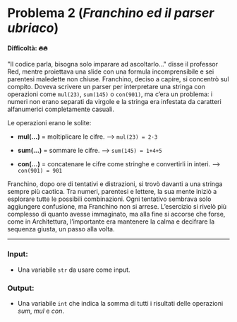 # Problema 2 (*Franchino ed il parser ubriaco*)
#### Difficoltà: 🔥🔥

"Il codice parla, bisogna solo imparare ad ascoltarlo…" disse il professor Red, mentre proiettava una slide con una formula incomprensibile e sei parentesi‍ maledette non chiuse. Franchino, deciso a capire, si concentrò sul compito. Doveva scrivere un parser per interpretare una stringa con operazioni come `mul(23)`, `sum(145)` o `con(901)`, ma c’era un problema: i numeri non erano separati da virgole e la stringa era infestata da caratteri alfanumerici completamente casuali.

Le operazioni erano le solite:

- **mul(...)** = moltiplicare le cifre. ⟶ `mul(23) = 2·3`
    
- **sum(...)** = sommare le cifre. ⟶ `sum(145) = 1+4+5`
    
- **con(...)** = concatenare le cifre come stringhe e convertirli in interi. ⟶ `con(901) = 901`
    

Franchino, dopo ore di tentativi e distrazioni, si trovò davanti a una stringa sempre più caotica. Tra numeri, parentesi e lettere, la sua mente iniziò a esplorare tutte le possibili combinazioni. Ogni tentativo sembrava solo aggiungere confusione, ma Franchino non si arrese. L’esercizio si rivelò più complesso di quanto avesse immaginato, ma alla fine si accorse che forse, come in Architettura, l’importante era mantenere la calma e decifrare la sequenza giusta, un passo alla volta.

---

### **Input**:

- Una variabile `str‍` da usare come input.

### **Output**:

- Una variabile `int‌` che indica la somma di tutti i risultati delle operazioni $sum$, $mul$ e $con$.
